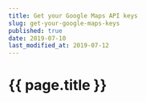 ```yaml
---
title: Get your Google Maps API keys
slug: get-your-google-maps-keys
published: true
date: 2019-07-10
last_modified_at: 2019-07-12
---
```


# {{ page.title }}
